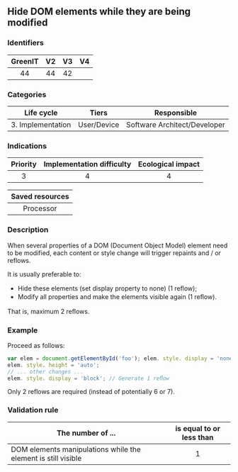 ## Hide DOM elements while they are being modified

### Identifiers

| GreenIT | V2  | V3  |  V4  |
|:-------:|:---:|:---:|:----:|
|    44   |  44 | 42  |      |

### Categories

|    Life cycle     |    Tiers    |         Responsible          |
|:-----------------:|:-----------:|:----------------------------:|
| 3. Implementation | User/Device | Software Architect/Developer |

### Indications

| Priority | Implementation difficulty | Ecological impact |
|:--------:|:-------------------------:|:-----------------:|
|    3     |             4             |         4         |

|                      Saved resources                      |
|:---------------------------------------------------------:|
|                         Processor                         |

### Description

When several properties of a DOM (Document Object Model) element need to be modified, each content or style change will trigger repaints and / or reflows. 

It is usually preferable to:
  - Hide these elements (set display property to none) (1 reﬂow);
  - Modify all properties and make the elements visible again (1 reﬂow).

That is, maximum 2 reﬂows.

### Example

Proceed as follows:
```javascript
var elem = document.getElementById('foo'); elem. style. display = 'none'; // Generate 1 reﬂow elem.style.width ='10em';
elem. style. height = 'auto';
// ... other changes ...
elem. style. display = 'block'; // Generate 1 reﬂow
```

Only 2 reflows are required (instead of potentially 6 or 7).

### Validation rule

| The number of ...                                             | is equal to or less than |  
|---------------------------------------------------------------|:------------------------:|
| DOM elements manipulations while the element is still visible |             1            |
